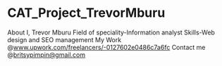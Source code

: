 # CAT_Project_TrevorMburu
About I, Trevor Mburu
Field of speciality-Information analyst
Skills-Web design and SEO management
My Work @www.upwork.com/freelancers/-0127602e0486c7a6fc
Contact me @britsypimpin@gmail.com

